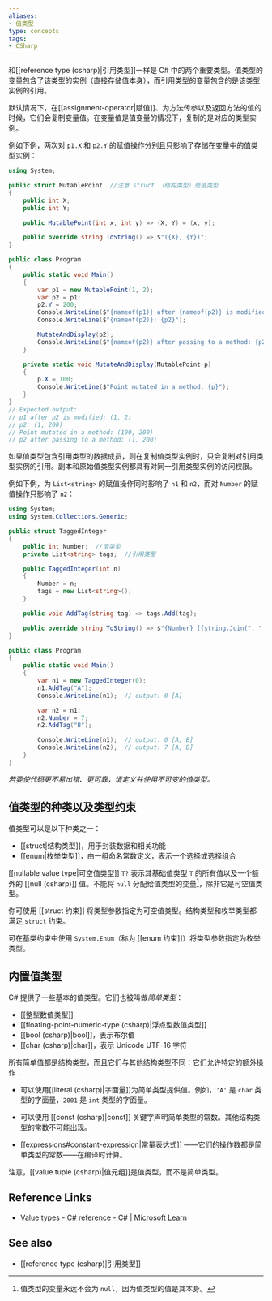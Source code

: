 ```yaml
---
aliases: 
- 值类型
type: concepts
tags: 
- CSharp 
---
```


和[[reference type (csharp)|引用类型]]一样是 C# 中的两个重要类型。值类型的变量包含了该类型的实例（直接存储值本身），而引用类型的变量包含的是该类型实例的引用。

默认情况下，在[[assignment-operator|赋值]]、为方法传参以及返回方法的值的时候，它们会复制变量值。在变量值是值变量的情况下，复制的是对应的类型实例。

例如下例，两次对 `p1.X` 和 `p2.Y` 的赋值操作分别且只影响了存储在变量中的值类型实例：

```csharp
using System;

public struct MutablePoint  //注意 struct （结构类型）是值类型
{
    public int X;
    public int Y;

    public MutablePoint(int x, int y) => (X, Y) = (x, y);

    public override string ToString() => $"({X}, {Y})";
}

public class Program
{
    public static void Main()
    {
        var p1 = new MutablePoint(1, 2);
        var p2 = p1;
        p2.Y = 200;
        Console.WriteLine($"{nameof(p1)} after {nameof(p2)} is modified: {p1}");
        Console.WriteLine($"{nameof(p2)}: {p2}");

        MutateAndDisplay(p2);
        Console.WriteLine($"{nameof(p2)} after passing to a method: {p2}");
    }

    private static void MutateAndDisplay(MutablePoint p)
    {
        p.X = 100;
        Console.WriteLine($"Point mutated in a method: {p}");
    }
}
// Expected output:
// p1 after p2 is modified: (1, 2)
// p2: (1, 200)
// Point mutated in a method: (100, 200)
// p2 after passing to a method: (1, 200)
```

如果值类型包含引用类型的数据成员，则在复制值类型实例时，只会复制对引用类型实例的引用。副本和原始值类型实例都具有对同一引用类型实例的访问权限。

例如下例，为 `List<string>` 的赋值操作同时影响了 `n1` 和 `n2`，而对 `Number` 的赋值操作只影响了 `n2`：

```csharp
using System;
using System.Collections.Generic;

public struct TaggedInteger
{
    public int Number;  //值类型
    private List<string> tags;  //引用类型

    public TaggedInteger(int n)
    {
        Number = n;
        tags = new List<string>();
    }

    public void AddTag(string tag) => tags.Add(tag);

    public override string ToString() => $"{Number} [{string.Join(", ", tags)}]";
}

public class Program
{
    public static void Main()
    {
        var n1 = new TaggedInteger(0);
        n1.AddTag("A");
        Console.WriteLine(n1);  // output: 0 [A]

        var n2 = n1;
        n2.Number = 7;
        n2.AddTag("B");

        Console.WriteLine(n1);  // output: 0 [A, B]
        Console.WriteLine(n2);  // output: 7 [A, B]
    }
}
```

*若要使代码更不易出错、更可靠，请定义并使用不可变的值类型。*

## 值类型的种类以及类型约束

值类型可以是以下种类之一：

- [[struct|结构类型]]，用于封装数据和相关功能
- [[enum|枚举类型]]，由一组命名常数定义，表示一个选择或选择组合

[[nullable value type|可空值类型]] `T?` 表示其基础值类型 `T` 的所有值以及一个额外的 [[null (csharp)]] 值。不能将 `null` 分配给值类型的变量[^note1]，除非它是可空值类型。

你可使用 [[struct 约束]] 将类型参数指定为可空值类型。结构类型和枚举类型都满足 `struct` 约束。

可在基类约束中使用 `System.Enum`（称为 [[enum 约束]]）将类型参数指定为枚举类型。

## 内置值类型

C# 提供了一些基本的值类型。它们也被叫做*简单类型*：
- [[整型数值类型]]
- [[floating-point-numeric-type (csharp)|浮点型数值类型]]
- [[bool (csharp)|bool]]，表示布尔值
- [[char (csharp)|char]]，表示 Unicode UTF-16 字符

所有简单值都是结构类型，而且它们与其他结构类型不同：它们允许特定的额外操作：

- 可以使用[[literal (csharp)|字面量]]为简单类型提供值。例如，`'A'` 是 `char` 类型的字面量，`2001` 是 `int` 类型的字面量。
    
- 可以使用 [[const (csharp)|const]] 关键字声明简单类型的常数。其他结构类型的常数不可能出现。
    
- [[expressions#constant-expression|常量表达式]] ——它们的操作数都是简单类型的常数——在编译时计算。
    
注意，[[value tuple (csharp)|值元组]]是值类型，而不是简单类型。

## Reference Links

- [Value types - C# reference - C# | Microsoft Learn](https://learn.microsoft.com/en-gb/dotnet/csharp/language-reference/builtin-types/value-types)

## See also
- [[reference type (csharp)|引用类型]]


[^note1]: 值类型的变量永远不会为 `null`，因为值类型的值是其本身。